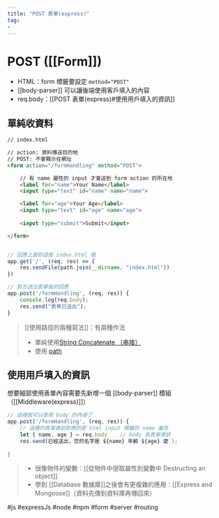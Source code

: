 ```yaml
---
title: "POST 表單(express)"
tag: 
- 
---
```

# POST ([[Form]])
- HTML：form 標籤要設定 `method="POST"`
- [[body-parser]] 可以讓後端使用客戶填入的內容
- req.body：[[POST 表單(express)#使用用戶填入的資訊]]

## 單純收資料
```html
// index.html

// action: 資料傳送目的地
// POST: 不會顯示在網址
<form action="/formHandling" method="POST">

	// 有 name 屬性的 input 才會送到 form action 的所在地
	<label for="name">Your Name</label>
	<input type="text" id="name" name="name">

	<label for="age">Your Age</label>
	<input type="text" id="age" name="age">
	
	<input type="submit">Submit</input>

</form>
```

```js

// 回應上面的這個 index.html 檔
app.get('/', (req, res) => {
	res.sendFile(path.join(__dirname, "index.html"))
})

// 對方送出表單後的回應
app.post('/formHandling', (req, res)) {
	console.log(req.body);
	res.send("表單已送出");
}
```

>[[使用路徑的兩種寫法]]：有兩種作法
>- 單純使用[String Concatenate （串接）](String%20Concatenate%20（串接）.md)
>- 使用 [path](path.md)

## 使用用戶填入的資訊
想要細部使用表單內容需要先新增一個 [[body-parser]] 模組（[[Middleware(express)]]）

```js
// 這裡就可以使用 body 的內容了
app.post('/formHandling', (req, res)) {
	// 這裡的表單資訊對應的是 html input 標籤的 name 屬性
	let { name, age } = req.body	// body 為表單資訊
	res.send(已經送出，您的名字是 ${name} 年齡 ${age} 歲`);
	
}
```
> - 很像物件的變數：[[從物件中提取屬性到變數中 Destructing an object]]
> - 學到 [[Database 數據庫]]之後會有更複雜的應用：[[Express and Mongoose]]（資料先傳到資料庫再傳回來）
> 


#js #expressJs #node #npm #form #server #routing
